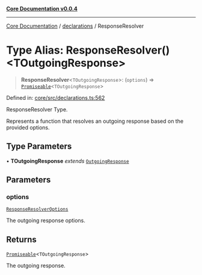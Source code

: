 [**Core Documentation v0.0.4**](../../README.md)

***

[Core Documentation](../../modules.md) / [declarations](../README.md) / ResponseResolver

# Type Alias: ResponseResolver()\<TOutgoingResponse\>

> **ResponseResolver**\<`TOutgoingResponse`\>: (`options`) => [`Promiseable`](Promiseable.md)\<`TOutgoingResponse`\>

Defined in: [core/src/declarations.ts:562](https://github.com/stonemjs/core/blob/8c14a336c794eb98d8513b950cb1c2786962eaaf/src/declarations.ts#L562)

ResponseResolver Type.

Represents a function that resolves an outgoing response based on the provided options.

## Type Parameters

• **TOutgoingResponse** *extends* [`OutgoingResponse`](../../events/OutgoingResponse/classes/OutgoingResponse.md)

## Parameters

### options

[`ResponseResolverOptions`](ResponseResolverOptions.md)

The outgoing response options.

## Returns

[`Promiseable`](Promiseable.md)\<`TOutgoingResponse`\>

The outgoing response.
